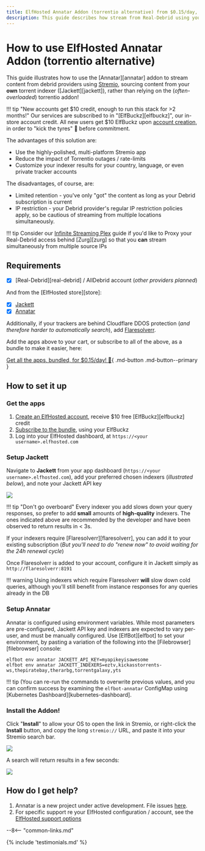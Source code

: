 ```yaml
---
title: ElfHosted Annatar Addon (torrentio alternative) from $0.15/day, $10 free credit
description: This guide describes how stream from Real-Debrid using your own Elf-Hosted torrentio alternative, Annatar
---
```

# How to use ElfHosted Annatar Addon (torrentio alternative)

This guide illustrates how to use the [Annatar][annatar] addon to stream content from debrid providers using [Stremio](https://stremio.com), sourcing content from your **own** torrent indexer ([Jackett][jackett]), rather than relying on the (*often-overloaded*) torrentio addon!

!!! tip "New accounts get $10 credit, enough to run this stack for >2 months!"
    Our services are subscribed to in "[ElfBuckz][elfbuckz]", our in-store account credit. All new users get $10 ElfBuckz upon [account creation](https://store.elfhosted.com/my-account/), in order to "kick the tyres" :red_car: before commitment.

The advantages of this solution are:

* Use the highly-polished, multi-platform Stremio app
* Reduce the impact of Torrentio outages / rate-limits
* Customize your indexer results for your country, language, or even private tracker accounts

The disadvantages, of course, are:

* Limited retention - you've only "got" the content as long as your Debrid subscription is current
* IP restriction - your Debrid provider's regular IP restriction policies apply, so be cautious of streaming from multiple locations simultaneously.

!!! tip
    Consider our [Infinite Streaming Plex](guides/media/stream-from-real-debrid-with-plex/) guide if you'd like to Proxy your Real-Debrid access behind [Zurg][zurg] so that you **can** stream simultaneously from multiple source IPs

## Requirements

* [x] [Real-Debrid][real-debrid] / AllDebrid account (*other providers planned*)

And from the [ElfHosted store][store]:

* [x] [Jackett](https://store.elfhosted.com/product/jackett/)
* [x] [Annatar](https://store.elfhosted.com/product/annatar/)

Additionally, if your trackers are behind Cloudflare DDOS protection (*and therefore harder to automatically search*), add [Flaresolverr](https://store.elfhosted.com/product/flaresolverr/).

Add the apps above to your cart, or subscribe to all of the above, as a bundle to make it easier, here:

[Get all the apps, bundled, for $0.15/day! :gift:](https://store.elfhosted.com/product/annatar-jackett-bundle){ .md-button .md-button--primary }

## How to set it up

### Get the apps

1. [Create an ElfHosted account](https://store.elfhosted.com/my-account?), receive $10 free [ElfBuckz][elfbuckz] credit
2. [Subscribe to the bundle](https://store.elfhosted.com/product/stremio-jackett-bundle), using your ElfBuckz
3. Log into your ElfHosted dashboard, at `https://<your username>.elfhosted.com`

### Setup Jackett

Navigate to **Jackett** from your app dashboard (`https://<your username>.elfhosted.com`), add your preferred chosen indexers (*illustrated below*), and note your Jackett API key

![](https://user-content.gitlab-static.net/60db7355ad98b15185cdae787149722196f9ddee/68747470733a2f2f692e696d6775722e636f6d2f6759504e45794d2e706e67)

!!! tip "Don't go overboard"
    Every indexer you add slows down your query responses, so prefer to add **small** amounts of **high-quality** indexers. The ones indicated above are recommended by the developer and have been observed to return results in < 3s.

If your indexers require [Flaresolverr][flaresolverr], you can add it to your existing subscription (*But you'll need to do "renew now" to avoid waiting for the 24h renewal cycle*)

Once Flaresolverr is added to your account, configure it in Jackett simply as `http://flaresolverr:8191`

!!! warning
    Using indexers which require Flaresolverr **will** slow down cold queries, although you'll still benefit from instance responses for any queries already in the DB

### Setup Annatar

Annatar is configured using environment variables. While most parameters are pre-configured, Jackett API key and indexers are expected to vary per-user, and must be manually configured. Use [ElfBot][elfbot] to set your environment, by pasting a variation of the following into the [Filebrowser][filebrowser] console:

```
elfbot env annatar JACKETT_API_KEY=myapikeyisawesome
elfbot env annatar JACKETT_INDEXERS=eztv,kickasstorrents-ws,thepiratebay,therarbg,torrentgalaxy,yts
```
!!! tip
    (You can re-run the commands to overwrite previous values, and you can confirm success by examining the `elfbot-annatar` ConfigMap using [Kubernetes Dashboard][kubernetes-dashboard].

### Install the Addon!

Click "**Install**" to allow your OS to open the link in Stremio, or right-click the **Install** button, and copy the long `stremio://` URL, and paste it into your Stremio search bar.

![](/images/annatar-install-addon.png)

A search will return results in a few seconds:

![](/images/stremio-jacket-example-search.png)

## How do I get help?

1. Annatar is a new project under active development. File issues [here](https://gitlab.com/stremio-add-ons/annatar/-/issues).
2. For specific support re your ElfHosted configuration / account, see the [ElfHosted support options](/get-help/)

--8<-- "common-links.md"

{% include 'testimonials.md' %}